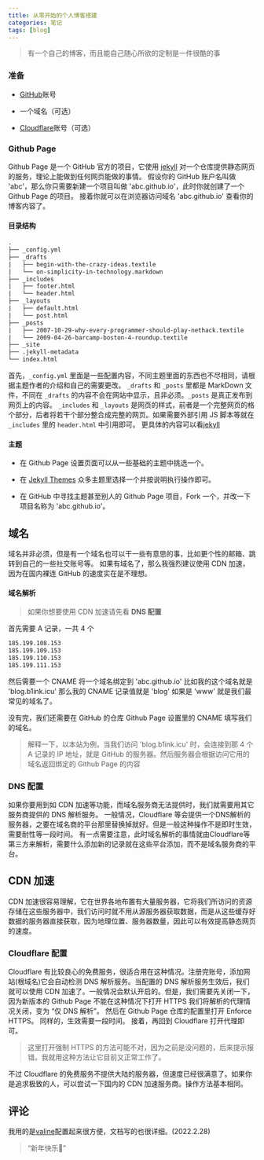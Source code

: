 ```yaml
---
title: 从零开始的个人博客搭建
categories: 笔记
tags: [blog]
---
```


> 有一个自己的博客，而且能自己随心所欲的定制是一件很酷的事

### 准备

*   [GitHub](https://github.com/)账号

*   一个域名（可选）

*   [Cloudflare](https://dash.cloudflare.com/)账号（可选）

### Github Page

Github Page 是一个 GitHub 官方的项目，它使用 [jekyll](http://jekyllcn.com/) 对一个仓库提供静态网页的服务，理论上能做到任何网页能做的事情。
假设你的 GitHub 账户名叫做 'abc'，那么你只需要新建一个项目叫做 'abc.github.io'，此时你就创建了一个 Github Page 的项目。
接着你就可以在浏览器访问域名 'abc.github.io' 查看你的博客内容了。

#### 目录结构

```txt
.
├── _config.yml
├── _drafts
|   ├── begin-with-the-crazy-ideas.textile
|   └── on-simplicity-in-technology.markdown
├── _includes
|   ├── footer.html
|   └── header.html
├── _layouts
|   ├── default.html
|   └── post.html
├── _posts
|   ├── 2007-10-29-why-every-programmer-should-play-nethack.textile
|   └── 2009-04-26-barcamp-boston-4-roundup.textile
├── _site
├── .jekyll-metadata
└── index.html
```

首先，`_config.yml` 里面是一些配置内容，不同主题里面的东西也不尽相同，请根据主题作者的介绍和自己的需要更改。
`_drafts` 和 `_posts` 里都是 MarkDown 文件，不同在 `_drafts` 的内容不会在网站中显示，且非必须。`_posts` 是真正发布到网页上的内容。
`_includes` 和 `_layouts` 是网页的样式，前者是一个完整网页的格个部分，后者将若干个部分整合成完整的网页。如果需要外部引用 JS 脚本等就在 `_includes` 里的 `header.html` 中引用即可。
更具体的内容可以看[jekyll](http://jekyllcn.com/)

#### 主题

*   在 Github Page 设置页面可以从一些基础的主题中挑选一个。

*   在 [Jekyll Themes](http://jekyllthemes.org/) 众多主题里选择一个并按说明执行操作即可。

*   在 GitHub 中寻找主题甚至别人的 Github Page 项目，Fork 一个，并改一下项目名称为 'abc.github.io'。

## 域名

域名并非必须，但是有一个域名也可以干一些有意思的事，比如更个性的邮箱、跳转到自己的一些社交账号等。
如果有域名了，那么我强烈建议使用 CDN 加速，因为在国内裸连 GitHub 的速度实在是不理想。

#### 域名解析

> 如果你想要使用 CDN 加速请先看 **DNS 配置**

首先需要 A 记录，一共 4 个

```txt
185.199.108.153
185.199.109.153
185.199.110.153
185.199.111.153
```

然后需要一个 CNAME 将一个域名绑定到 'abc.github.io' 比如我的这个域名就是 'blog.b1ink.icu' 那么我的 CNAME 记录值就是 'blog' 如果是 'www' 就是我们最常见的域名了。

没有完，我们还需要在 GitHub 的仓库 Github Page 设置里的 CNAME 填写我们的域名。

> 解释一下，以本站为例，当我们访问 'blog.b1ink.icu' 时，会连接到那 4 个 A 记录的 IP 地址，就是 GitHub 的服务器。然后服务器会根据访问它用的域名返回绑定的 Github Page 的内容

### DNS 配置

如果你要用到如 CDN 加速等功能，而域名服务商无法提供时，我们就需要用其它服务商提供的 DNS 解析服务。
一般情况，Cloudflare 等会提供一个DNS解析的服务器，之要在域名商的平台那里替换掉就好。但是一般这种操作不是即时生效，需要耐性等一段时间。
有一点需要注意，此时域名解析的事情就由Cloudflare等第三方来解析，需要什么添加新的记录就在这些平台添加，而不是域名服务商的平台。

## CDN 加速

CDN 加速很容易理解，它在世界各地布置有大量服务器，它将我们所访问的资源存储在这些服务器中，我们访问时就不用从源服务器获取数据，而是从这些缓存好数据的服务器直接获取，因为地理位置、服务器数量，因此可以有效提高静态网页的速度。

### Cloudflare 配置

Cloudflare 有比较良心的免费服务，很适合用在这种情况。注册完账号，添加网站(根域名)它会自动检测 DNS 解析服务。当配置的 DNS 解析服务生效后，我们就可以使用 CDN 加速了。一般情况会默认开启的。但是，我们需要先关闭一下，因为新版本的 Github Page 不能在这种情况下打开 HTTPS 我们将解析的代理情况关闭，变为 “仅 DNS 解析”。
然后在 Github Page 仓库的配置里打开 Enforce HTTPS。 同样的，生效需要一段时间。
接着，再回到 Cloudflare 打开代理即可。

> 这里打开强制 HTTPS 的方法可能不对，因为之前是没问题的，后来提示报错。我就用这种方法让它目前又正常工作了。

不过 Cloudflare 的免费服务不提供大陆的服务器，但速度已经很满意了。如果你是追求极致的人，可以尝试一下国内的 CDN 加速服务商。操作方法基本相同。

## 评论

我用的是[valine](https://valine.js.org/visitor.html)配置起来很方便，文档写的也很详细。(2022.2.28)

> “新年快乐🧧”
